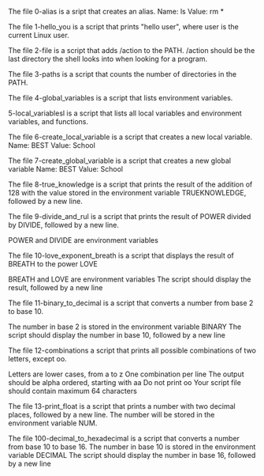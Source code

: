 The file 0-alias is a sript that creates an alias.
Name: ls
Value: rm *

The file 1-hello_you is a script that prints "hello user", where user is the current Linux user.

The file 2-file is a script that adds /action to the PATH. /action should be the last directory the shell looks into when looking for a program.

The file 3-paths is a script that counts the number of directories in the PATH.

The file 4-global_variables is a script that lists environment variables.

5-local_variablesl is a script that lists all local variables and environment variables, and functions.

The file 6-create_local_variable is a script that creates a new local variable.
Name: BEST
Value: School

The file 7-create_global_variable is a script that creates a new global variable
Name: BEST
Value: School

The file 8-true_knowledge is a script that prints the result of the addition of 128 with the value stored in the environment variable TRUEKNOWLEDGE, followed by a new line.

The file 9-divide_and_rul is a script that prints the result of POWER divided by DIVIDE, followed by a new line.

POWER and DIVIDE are environment variables

The file 10-love_exponent_breath is a script that displays the result of BREATH to the power LOVE

BREATH and LOVE are environment variables
The script should display the result, followed by a new line

The file 11-binary_to_decimal is a script that converts a number from base 2 to base 10.

The number in base 2 is stored in the environment variable BINARY
The script should display the number in base 10, followed by a new line

The file 12-combinations a script that prints all possible combinations of two letters, except oo.

Letters are lower cases, from a to z
One combination per line
The output should be alpha ordered, starting with aa
Do not print oo
Your script file should contain maximum 64 characters

The file 13-print_float is a script that prints a number with two decimal places, followed by a new line.
The number will be stored in the environment variable NUM.

The file 100-decimal_to_hexadecimal is a script that converts a number from base 10 to base 16.
The number in base 10 is stored in the environment variable DECIMAL
The script should display the number in base 16, followed by a new line


